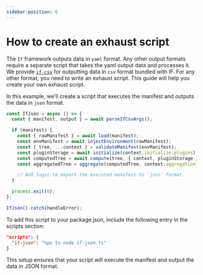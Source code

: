 ```yaml
---
sidebar-position: 6
---
```


# How to create an exhaust script

The `If` framework outputs data in `yaml` format. Any other output formats require a separate script that takes the yaml output data and processes it. We provide [`if-csv`](../users/how-to-export-csv-file-with-if-csv.md) for outputting data in `csv` format bundled with IF.  For any other format, you need to write an exhaust script. 
This guide will help you create your own exhaust script.

In this example, we'll create a script that executes the manifest and outputs the data in `json` format.

```ts
const IfJson = async () => {
  const { manifest, output } = await parseIfCsvArgs();

  if (manifest) {
    const { rawManifest } = await load(manifest);
    const envManifest = await injectEnvironment(rawManifest);
    const { tree, ...context } = validateManifest(envManifest);
    const pluginStorage = await initialize(context.initialize.plugins);
    const computedTree = await compute(tree, { context, pluginStorage });
    const aggregatedTree = aggregate(computedTree, context.aggregation);

    // Add logic to export the executed manifest to `json` format.
  }

  process.exit(0);
};

IfJson().catch(handleError);
```

To add this script to your package.json, include the following entry in the scripts section:

```json
"scripts": {
  "if-json": "npx ts-node if-json.ts"
}
```

This setup ensures that your script will execute the manifest and output the data in JSON format.

